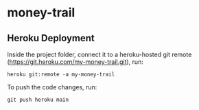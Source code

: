 # money-trail


## Heroku Deployment
Inside the project folder, connect it to a heroku-hosted git remote (https://git.heroku.com/my-money-trail.git), run:
```
heroku git:remote -a my-money-trail
```
To push the code changes, run:
```
git push heroku main
```
